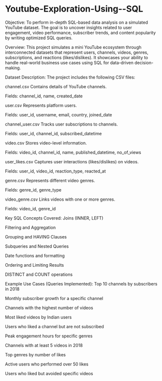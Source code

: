 # Youtube-Exploration-Using--SQL
Objective:
To perform in-depth SQL-based data analysis on a simulated YouTube dataset. The goal is to uncover insights related to user engagement, video performance, subscriber trends, and content popularity by writing optimized SQL queries.

Overview:
This project simulates a mini YouTube ecosystem through interconnected datasets that represent users, channels, videos, genres, subscriptions, and reactions (likes/dislikes). It showcases your ability to handle real-world business use cases using SQL for data-driven decision-making.

Dataset Description:
The project includes the following CSV files:

channel.csv
Contains details of YouTube channels.

Fields: channel_id, name, created_date

user.csv
Represents platform users.

Fields: user_id, username, email, country, joined_date

channel_user.csv
Tracks user subscriptions to channels.

Fields: user_id, channel_id, subscribed_datetime

video.csv
Stores video-level information.

Fields: video_id, channel_id, name, published_datetime, no_of_views

user_likes.csv
Captures user interactions (likes/dislikes) on videos.

Fields: user_id, video_id, reaction_type, reacted_at

genre.csv
Represents different video genres.

Fields: genre_id, genre_type

video_genre.csv
Links videos with one or more genres.

Fields: video_id, genre_id

Key SQL Concepts Covered:
Joins (INNER, LEFT)

Filtering and Aggregation

Grouping and HAVING Clauses

Subqueries and Nested Queries

Date functions and formatting

Ordering and Limiting Results

DISTINCT and COUNT operations

Example Use Cases (Queries Implemented):
Top 10 channels by subscribers in 2018

Monthly subscriber growth for a specific channel

Channels with the highest number of videos

Most liked videos by Indian users

Users who liked a channel but are not subscribed

Peak engagement hours for specific genres

Channels with at least 5 videos in 2018

Top genres by number of likes

Active users who performed over 50 likes

Users who liked but avoided specific videos

